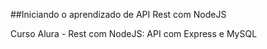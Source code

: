 ##Iniciando o aprendizado de API Rest com NodeJS

Curso Alura - Rest com NodeJS: API com Express e MySQL
